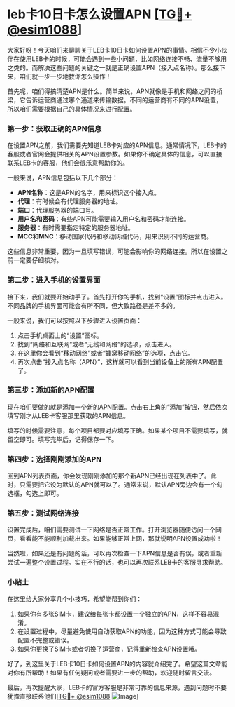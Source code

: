 # leb卡10日卡怎么设置APN [[TG💪+ @esim1088](https://t.me/s/esim1088)]

大家好呀！今天咱们来聊聊关于LEB卡10日卡如何设置APN的事情。相信不少小伙伴在使用LEB卡的时候，可能会遇到一些小问题，比如网络连接不畅、流量不够用之类的。而解决这些问题的关键之一就是正确设置APN（接入点名称）。那么接下来，咱们就一步一步地教你怎么操作！

首先呢，咱们得搞清楚APN是什么。简单来说，APN就像是手机和网络之间的桥梁，它告诉运营商通过哪个通道来传输数据。不同的运营商有不同的APN设置，所以咱们需要根据自己的具体情况来进行配置。

### 第一步：获取正确的APN信息

在设置APN之前，我们需要先知道LEB卡对应的APN信息。通常情况下，LEB卡的客服或者官网会提供相关的APN设置参数。如果你不确定具体的信息，可以直接联系LEB卡的客服，他们会很乐意帮助你的。

一般来说，APN信息包括以下几个部分：

- **APN名称**：这是APN的名字，用来标识这个接入点。
- **代理**：有时候会有代理服务器的地址。
- **端口**：代理服务器的端口号。
- **用户名和密码**：有些APN可能需要输入用户名和密码才能连接。
- **服务器**：有时需要指定特定的服务器地址。
- **MCC和MNC**：移动国家代码和移动网络代码，用来识别不同的运营商。

这些信息非常重要，因为一旦填写错误，可能会影响你的网络连接。所以在设置之前一定要仔细核对。

### 第二步：进入手机的设置界面

接下来，我们就要开始动手了。首先打开你的手机，找到“设置”图标并点击进入。不同品牌的手机界面可能会有所不同，但大致路径是差不多的。

一般来说，我们可以按照以下步骤进入设置页面：

1. 点击手机桌面上的“设置”图标。
2. 找到“网络和互联网”或者“无线和网络”的选项，点击进入。
3. 在这里你会看到“移动网络”或者“蜂窝移动网络”的选项，点击它。
4. 再次点击“接入点名称（APN）”，这样就可以看到当前设备上的所有APN配置了。

### 第三步：添加新的APN配置

现在咱们要做的就是添加一个新的APN配置。点击右上角的“添加”按钮，然后依次填写刚才从LEB卡客服那里获取的APN信息。

填写的时候需要注意，每个项目都要对应填写正确。如果某个项目不需要填写，就留空即可。填写完毕后，记得保存一下。

### 第四步：选择刚刚添加的APN

回到APN列表页面，你会发现刚刚添加的那个新APN已经出现在列表中了。此时，只需要把它设为默认的APN就可以了。通常来说，默认APN旁边会有一个勾选框，勾选上即可。

### 第五步：测试网络连接

设置完成后，咱们需要测试一下网络是否正常工作。打开浏览器随便访问一个网页，看看能不能顺利加载出来。如果能够正常上网，那就说明APN设置成功啦！

当然啦，如果还是有问题的话，可以再次检查一下APN信息是否有误，或者重新尝试一遍整个设置过程。实在不行的话，也可以再次联系LEB卡的客服寻求帮助。

### 小贴士

在这里给大家分享几个小技巧，希望能帮到你们：

1. 如果你有多张SIM卡，建议给每张卡都设置一个独立的APN，这样不容易混淆。
2. 在设置过程中，尽量避免使用自动获取APN的功能，因为这种方式可能会导致配置不完整或错误。
3. 如果你更换了SIM卡或者切换了运营商，记得重新检查APN设置哦。

好了，到这里关于LEB卡10日卡如何设置APN的内容就介绍完了。希望这篇文章能对你有所帮助！如果有任何疑问或者需要进一步的帮助，欢迎随时留言交流。

最后，再次提醒大家，LEB卡的官方客服是非常可靠的信息来源，遇到问题时不要犹豫直接联系他们[[TG💪+ @esim1088](https://t.me/s/esim1088) ![Image](https://i.postimg.cc/4NQfJmqS/Snipaste-2025-05-13-00-14-12.png)]